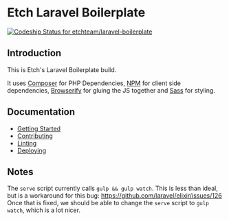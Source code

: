 # Etch Laravel Boilerplate

[ ![Codeship Status for etchteam/laravel-boilerplate](https://app.codeship.com/projects/ef55f8e0-88d5-0134-c2fc-4a60797e4d29/status?branch=develop)](https://app.codeship.com/projects/184065)

## Introduction

This is Etch's Laravel Boilerplate build.

It uses [Composer](https://getcomposer.org/) for PHP Dependencies, [NPM](https://www.npmjs.com/) for
client side dependencies, [Browserify](http://browserify.org/) for gluing the JS together and [Sass](http://sass-lang.com/) for styling.

## Documentation

- [Getting Started](docs/getting-started.md)
- [Contributing](docs/contributing.md)
- [Linting](docs/linting.md)
- [Deploying](docs/deploying.md)

## Notes

The `serve` script currently calls `gulp && gulp watch`. This is less than ideal, but is a
 workaround for this bug: https://github.com/laravel/elixir/issues/126 Once that is fixed, we should
 be able to change the `serve` script to `gulp watch`, which is a lot nicer.
